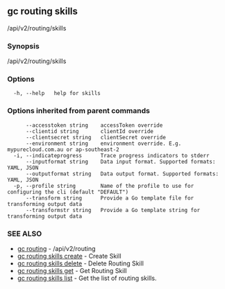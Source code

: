 ## gc routing skills

/api/v2/routing/skills

### Synopsis

/api/v2/routing/skills

### Options

```
  -h, --help   help for skills
```

### Options inherited from parent commands

```
      --accesstoken string    accessToken override
      --clientid string       clientId override
      --clientsecret string   clientSecret override
      --environment string    environment override. E.g. mypurecloud.com.au or ap-southeast-2
  -i, --indicateprogress      Trace progress indicators to stderr
      --inputformat string    Data input format. Supported formats: YAML, JSON
      --outputformat string   Data output format. Supported formats: YAML, JSON
  -p, --profile string        Name of the profile to use for configuring the cli (default "DEFAULT")
      --transform string      Provide a Go template file for transforming output data
      --transformstr string   Provide a Go template string for transforming output data
```

### SEE ALSO

* [gc routing](gc_routing.html)	 - /api/v2/routing
* [gc routing skills create](gc_routing_skills_create.html)	 - Create Skill
* [gc routing skills delete](gc_routing_skills_delete.html)	 - Delete Routing Skill
* [gc routing skills get](gc_routing_skills_get.html)	 - Get Routing Skill
* [gc routing skills list](gc_routing_skills_list.html)	 - Get the list of routing skills.


